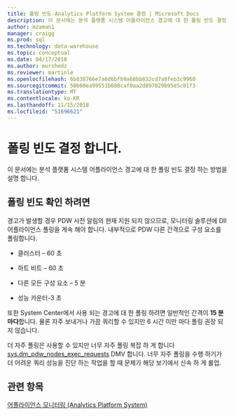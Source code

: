 ```yaml
---
title: 폴링 빈도-Analytics Platform System 결정 | Microsoft Docs
description: 이 문서에는 분석 플랫폼 시스템 어플라이언스 경고에 대 한 폴링 빈도 결정 하는 방법을 설명 합니다.
author: mzaman1
manager: craigg
ms.prod: sql
ms.technology: data-warehouse
ms.topic: conceptual
ms.date: 04/17/2018
ms.author: murshedz
ms.reviewer: martinle
ms.openlocfilehash: 6b838766e7a6d6bfb9a68bb832cd7a8feb3c9960
ms.sourcegitcommit: 50b60ea99551b688caf0aa2d897029b95e5c01f3
ms.translationtype: MT
ms.contentlocale: ko-KR
ms.lasthandoff: 11/15/2018
ms.locfileid: "51696621"
---
```

# <a name="determine-polling-frequency"></a>폴링 빈도 결정 합니다.
이 문서에는 분석 플랫폼 시스템 어플라이언스 경고에 대 한 폴링 빈도 결정 하는 방법을 설명 합니다.  
  
## <a name="to-determine-the-polling-frequency"></a>폴링 빈도 확인 하려면  
경고가 발생할 경우 PDW 사전 알림의 현재 지원 되지 않으므로, 모니터링 솔루션에 Dll 어플라이언스 폴링을 계속 해야 합니다.  내부적으로 PDW 다른 간격으로 구성 요소를 폴링합니다.  
  
-   클러스터 – 60 초  
  
-   하트 비트 – 60 초  
  
-   다른 모든 구성 요소 – 5 분  
  
-   성능 카운터-3 초  
  
또한 System Center에서 사용 되는 경고에 대 한 폴링 하려면 일반적인 간격이 **15 분 마다**합니다.  물론 자주 보내거나 가끔 쿼리할 수 있지만 6 시간 미만 마다 폴링 권장 되지 않습니다.  
  
더 자주 폴링은 사용할 수 있지만 너무 자주 폴링 복잡 하 게 합니다 [sys.dm_pdw_nodes_exec_requests](https://msdn.microsoft.com/library/ms177648(v=sql11).aspx) DMV 합니다.  너무 자주 폴링을 수행 하기가 더 어려운 쿼리 성능을 진단 하는 작업을 할 때 문제가 해당 보기에서 신속 하 게 롤업.  
  
## <a name="see-also"></a>관련 항목  
<!-- MISSING LINKS [Common Metadata Query Examples &#40;SQL Server PDW&#41;](../sqlpdw/common-metadata-query-examples-sql-server-pdw.md)  -->  
[어플라이언스 모니터링 &#40;Analytics Platform System&#41;](appliance-monitoring.md)  
  
